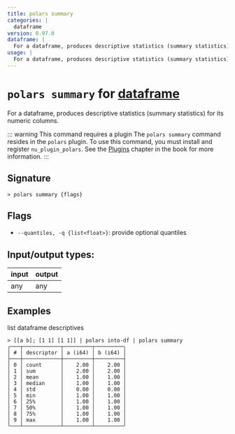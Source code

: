```yaml
---
title: polars summary
categories: |
  dataframe
version: 0.97.0
dataframe: |
  For a dataframe, produces descriptive statistics (summary statistics) for its numeric columns.
usage: |
  For a dataframe, produces descriptive statistics (summary statistics) for its numeric columns.
---
```

<!-- This file is automatically generated. Please edit the command in https://github.com/nushell/nushell instead. -->

# `polars summary` for [dataframe](/commands/categories/dataframe.md)

<div class='command-title'>For a dataframe, produces descriptive statistics (summary statistics) for its numeric columns.</div>

::: warning This command requires a plugin
The `polars summary` command resides in the `polars` plugin.
To use this command, you must install and register `nu_plugin_polars`.
See the [Plugins](/book/plugins.html) chapter in the book for more information.
:::

## Signature

```> polars summary {flags} ```

## Flags

 -  `--quantiles, -q {list<float>}`: provide optional quantiles


## Input/output types:

| input | output |
| ----- | ------ |
| any   | any    |

## Examples

list dataframe descriptives
```nu
> [[a b]; [1 1] [1 1]] | polars into-df | polars summary
╭───┬────────────┬─────────┬─────────╮
│ # │ descriptor │ a (i64) │ b (i64) │
├───┼────────────┼─────────┼─────────┤
│ 0 │ count      │    2.00 │    2.00 │
│ 1 │ sum        │    2.00 │    2.00 │
│ 2 │ mean       │    1.00 │    1.00 │
│ 3 │ median     │    1.00 │    1.00 │
│ 4 │ std        │    0.00 │    0.00 │
│ 5 │ min        │    1.00 │    1.00 │
│ 6 │ 25%        │    1.00 │    1.00 │
│ 7 │ 50%        │    1.00 │    1.00 │
│ 8 │ 75%        │    1.00 │    1.00 │
│ 9 │ max        │    1.00 │    1.00 │
╰───┴────────────┴─────────┴─────────╯

```
